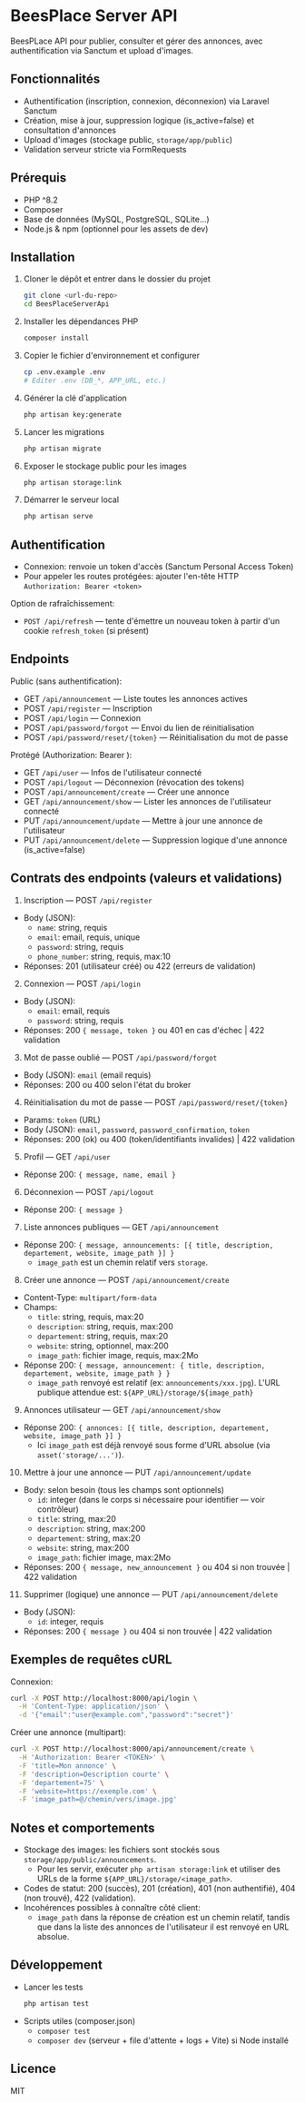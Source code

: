 # BeesPlace Server API

BeesPLace API pour publier, consulter et gérer des annonces, avec authentification via Sanctum et upload d'images.

## Fonctionnalités
- Authentification (inscription, connexion, déconnexion) via Laravel Sanctum
- Création, mise à jour, suppression logique (is_active=false) et consultation d'annonces
- Upload d'images (stockage public, `storage/app/public`)
- Validation serveur stricte via FormRequests

## Prérequis
- PHP ^8.2
- Composer
- Base de données (MySQL, PostgreSQL, SQLite…)
- Node.js & npm (optionnel pour les assets de dev)

## Installation
1. Cloner le dépôt et entrer dans le dossier du projet
   ```bash
   git clone <url-du-repo>
   cd BeesPlaceServerApi
   ```
2. Installer les dépendances PHP
   ```bash
   composer install
   ```
3. Copier le fichier d'environnement et configurer
   ```bash
   cp .env.example .env
   # Editer .env (DB_*, APP_URL, etc.)
   ```
4. Générer la clé d'application
   ```bash
   php artisan key:generate
   ```
5. Lancer les migrations
   ```bash
   php artisan migrate
   ```
6. Exposer le stockage public pour les images
   ```bash
   php artisan storage:link
   ```
7. Démarrer le serveur local
   ```bash
   php artisan serve
   ```

## Authentification
- Connexion: renvoie un token d'accès (Sanctum Personal Access Token)
- Pour appeler les routes protégées: ajouter l'en-tête HTTP
  `Authorization: Bearer <token>`

Option de rafraîchissement:
- `POST /api/refresh` — tente d'émettre un nouveau token à partir d'un cookie `refresh_token` (si présent)

## Endpoints

Public (sans authentification):
- GET `/api/announcement` — Liste toutes les annonces actives
- POST `/api/register` — Inscription
- POST `/api/login` — Connexion
- POST `/api/password/forgot` — Envoi du lien de réinitialisation
- POST `/api/password/reset/{token}` — Réinitialisation du mot de passe

Protégé (Authorization: Bearer <token>):
- GET `/api/user` — Infos de l'utilisateur connecté
- POST `/api/logout` — Déconnexion (révocation des tokens)
- POST `/api/announcement/create` — Créer une annonce
- GET `/api/announcement/show` — Lister les annonces de l'utilisateur connecté
- PUT `/api/announcement/update` — Mettre à jour une annonce de l'utilisateur
- PUT `/api/announcement/delete` — Suppression logique d'une annonce (is_active=false)

## Contrats des endpoints (valeurs et validations)

1) Inscription — POST `/api/register`
- Body (JSON):
  - `name`: string, requis
  - `email`: email, requis, unique
  - `password`: string, requis
  - `phone_number`: string, requis, max:10
- Réponses: 201 (utilisateur créé) ou 422 (erreurs de validation)

2) Connexion — POST `/api/login`
- Body (JSON):
  - `email`: email, requis
  - `password`: string, requis
- Réponses: 200 `{ message, token }` ou 401 en cas d'échec | 422 validation

3) Mot de passe oublié — POST `/api/password/forgot`
- Body (JSON): `email` (email requis)
- Réponses: 200 ou 400 selon l'état du broker

4) Réinitialisation du mot de passe — POST `/api/password/reset/{token}`
- Params: `token` (URL)
- Body (JSON): `email`, `password`, `password_confirmation`, `token`
- Réponses: 200 (ok) ou 400 (token/identifiants invalides) | 422 validation

5) Profil — GET `/api/user`
- Réponse 200: `{ message, name, email }`

6) Déconnexion — POST `/api/logout`
- Réponse 200: `{ message }`

7) Liste annonces publiques — GET `/api/announcement`
- Réponse 200: `{ message, announcements: [{ title, description, departement, website, image_path }] }`
  - `image_path` est un chemin relatif vers `storage`.

8) Créer une annonce — POST `/api/announcement/create`
- Content-Type: `multipart/form-data`
- Champs:
  - `title`: string, requis, max:20
  - `description`: string, requis, max:200
  - `departement`: string, requis, max:20
  - `website`: string, optionnel, max:200
  - `image_path`: fichier image, requis, max:2Mo
- Réponse 200: `{ message, announcement: { title, description, departement, website, image_path } }`
  - `image_path` renvoyé est relatif (ex: `announcements/xxx.jpg`). L'URL publique attendue est: `${APP_URL}/storage/${image_path}`

9) Annonces utilisateur — GET `/api/announcement/show`
- Réponse 200: `{ annonces: [{ title, description, departement, website, image_path }] }`
  - Ici `image_path` est déjà renvoyé sous forme d'URL absolue (via `asset('storage/...')`).

10) Mettre à jour une annonce — PUT `/api/announcement/update`
- Body: selon besoin (tous les champs sont optionnels)
  - `id`: integer (dans le corps si nécessaire pour identifier — voir contrôleur)
  - `title`: string, max:20
  - `description`: string, max:200
  - `departement`: string, max:20
  - `website`: string, max:200
  - `image_path`: fichier image, max:2Mo
- Réponses: 200 `{ message, new_announcement }` ou 404 si non trouvée | 422 validation

11) Supprimer (logique) une annonce — PUT `/api/announcement/delete`
- Body (JSON):
  - `id`: integer, requis
- Réponses: 200 `{ message }` ou 404 si non trouvée | 422 validation

## Exemples de requêtes cURL

Connexion:
```bash
curl -X POST http://localhost:8000/api/login \
  -H 'Content-Type: application/json' \
  -d '{"email":"user@example.com","password":"secret"}'
```

Créer une annonce (multipart):
```bash
curl -X POST http://localhost:8000/api/announcement/create \
  -H 'Authorization: Bearer <TOKEN>' \
  -F 'title=Mon annonce' \
  -F 'description=Description courte' \
  -F 'departement=75' \
  -F 'website=https://exemple.com' \
  -F 'image_path=@/chemin/vers/image.jpg'
```

## Notes et comportements
- Stockage des images: les fichiers sont stockés sous `storage/app/public/announcements`.
  - Pour les servir, exécuter `php artisan storage:link` et utiliser des URLs de la forme `${APP_URL}/storage/<image_path>`.
- Codes de statut: 200 (succès), 201 (création), 401 (non authentifié), 404 (non trouvé), 422 (validation).
- Incohérences possibles à connaître côté client:
  - `image_path` dans la réponse de création est un chemin relatif, tandis que dans la liste des annonces de l'utilisateur il est renvoyé en URL absolue.

## Développement
- Lancer les tests
  ```bash
  php artisan test
  ```
- Scripts utiles (composer.json)
  - `composer test`
  - `composer dev` (serveur + file d'attente + logs + Vite) si Node installé

## Licence
MIT
